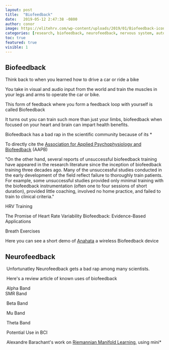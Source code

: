 ```yaml
---
layout: post
title:  "Biofeedback"
date:   2019-05-12 2:47:38 -0800
author: conor
image: https://elitehrv.com/wp-content/uploads/2019/01/Biofeedback-icon.png
categories: [research, biofeedback, neurofeedback, nervous system, autonomic nervous system, sympathetic, parasympathetic]
toc: true
featured: true
visible: 1
---
```


## Biofeedback

Think back to when you learned how to drive a car or ride a bike

You take in visual and audio input from the world and train the muscles in your legs and arms to operate the car or bike.

This form of feedback where you form a feedback loop with yourself is called Biofeedback

It turns out you can train such more than just your limbs, biofeedback when focused on your heart and brain can impart health benefits.

Biofeedback has a bad rap in the scientific community because of its *

To directly cite the [Association for Applied Psychophysiology and Biofeedback](http://downloads.imune.net/medicalbooks/Evidence_Based_Practice_in_Biofeedback_and_Neurofeedback_2008_0_8_26_2011_9_15_24_AM_0_.pdf) (AAPB)

"On the other hand, several reports of unsuccessful biofeedback training have appeared in the research literature since the inception of biofeedback training three decades ago. Many of the unsuccessful studies conducted in the early development of the field reflect failure to thoroughly train patients. For example, some unsuccessful studies provided only minimal training with the biofeedback instrumentation (often one to four sessions of short duration), provided little coaching, involved no home practice, and failed to train to clinical criteria."

HRV Training

The Promise of Heart Rate Variability Biofeedback: Evidence-Based Applications

Breath Exercises

Here you can see a short demo of [Anahata](https://www.youtube.com/watch?v=I7uqHDCeC20) a wireless Biofeedback device 

## Neurofeedback

​	Unfortunatley Neurofeedback gets a bad rap among many scientists. 

​	Here's a review article of known uses of biofeedback 

​	Alpha Band 
​	
​	SMR Band

​	Beta Band

​	Mu Band

​	Theta Band

​	Potential Use in BCI

​	Alexandre Barachant's work on [Riemannian Manifold Learning](http://gilgahex.com/Manifold-Learning-for-EEG-Data/), using mini*

